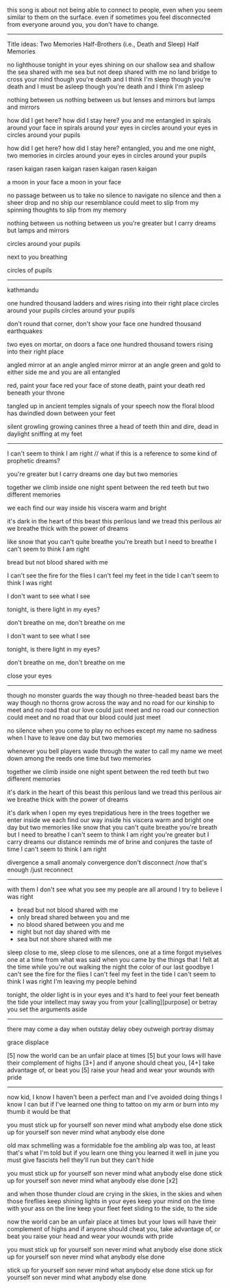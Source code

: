 this song is about not being able to connect to people, even when you seem similar to them on the surface. even if sometimes you feel disconnected from everyone around you, you don't have to change.

----

Title ideas:
Two Memories
Half-Brothers (i.e., Death and Sleep)
Half Memories

no lighthouse tonight in your eyes
shining on our shallow sea
  and shallow the sea shared with me
  sea but not deep shared with me
no land bridge to cross your mind
though you're death and I think I'm sleep
  though you're death and I must be asleep
  though you're death and I think I'm asleep

nothing between us
nothing between us
but lenses and mirrors
  but lamps and mirrors

how did I get here?
how did I stay here?
you and me entangled
in spirals around your face
  in spirals around your eyes
  in circles around your eyes
  in circles around your pupils

how did I get here?
how did I stay here?
entangled, you and me
one night, two memories
  in circles around your eyes
  in circles around your pupils

rasen kaigan
rasen kaigan
rasen kaigan
rasen kaigan

a moon in your face
a moon in your face

no passage between us to take
no silence to navigate
no silence and then a sheer drop
  and no ship our resemblance could meet
to slip from my spinning thoughts
  to slip from my memory

nothing between us
nothing between us
you're greater but I carry dreams
  but lamps and mirrors

circles around your pupils

next to you breathing

circles of pupils


---

kathmandu


one hundred thousand ladders and wires rising into their right place
circles around your pupils
circles around your pupils

don't round that corner,
don't show your face
one hundred thousand earthquakes

two eyes on mortar,
on doors a face
one hundred thousand towers rising into their right place

angled mirror at an angle
angled mirror mirror at an angle
green and gold to either side
me and you are all entangled

red, paint your face red
your face of stone
death, paint your death red
beneath your throne

tangled up in ancient temples
signals of your speech
now the floral blood has dwindled
down between your feet

silent growling growing canines
three a head of teeth
thin and dire, dead in daylight
sniffing at my feet

---

I can't seem to think I am right // what if this is a reference to some kind of prophetic dreams?

you're greater but I carry dreams
one day but two memories

together we climb inside
one night spent between the red teeth
but two different memories

we each find our way inside
his viscera warm and bright

it's dark in the heart of this beast
this perilous land we tread
this perilous air we breathe
thick with the power of dreams

like snow that you can't quite breathe
you're breath but I need to breathe
I can't seem to think I am right

bread but not blood shared with me

I can't see the fire for the flies
I can't feel my feet in the tide
I can't seem to think I was right

I don't want to see what I see

tonight, is there light in my eyes?

don't breathe on me, don't breathe on me

I don't want to see what I see

tonight, is there light in my eyes?

don't breathe on me, don't breathe on me

close your eyes

---

though no monster guards the way
though no three-headed beast bars the way
though no thorns grow across the way
and no road for our kinship to meet
and no road that our love could just meet
and no road our connection could meet
and no road that our blood could just meet


no silence when you come to play
no echoes except my name
no sadness when I have to leave
one day but two memories

whenever you bell players wade
through the water to call my name
we meet down among the reeds
one time but two memories

together we climb inside
one night spent between the red teeth
but two different memories

it's dark in the heart of this beast
this perilous land we tread
this perilous air we breathe
thick with the power of dreams

it's dark when I open my eyes
trepidatious here in the trees
together we enter inside
we each find our way inside
his viscera warm and bright
one day but two memories
like snow that you can't quite breathe
you're breath but I need to breathe
I can't seem to think I am right
you're greater but I carry dreams
our distance reminds me of brine
and conjures the taste of time
I can't seem to think I am right

divergence
a small anomaly
convergence
don't disconnect
/now that's enough
/just reconnect

---

with them I don't see what you see
my people are all around
I try to believe I was right

- bread but not blood shared with me
- only bread shared between you and me
- no blood shared between you and me
- night but not day shared with me
- sea but not shore shared with me

sleep close to me, sleep close to me
silences, one at a time
forgot myselves one at a time
from what was said when you came by
the things that I felt at the time
while you're out walking the night
the color of our last goodbye
I can't see the fire for the flies
I can't feel my feet in the tide
I can't seem to think I was right
I'm leaving my people behind



tonight, the older light is in your eyes
and it's hard to feel your feet beneath the tide
your intellect may sway you
from your [calling][purpose] or betray you
set the arguments aside

---

there may come a day when
outstay
delay
obey
outweigh
portray
dismay

grace
displace

[5] now the world can be an unfair place at times
[5] but your lows will have their complement of highs
[3+] and if anyone should cheat you,
[4+] take advantage of, or beat you
[5] raise your head and wear your wounds with pride

---

now kid, I know I haven't been a perfect man
and I've avoided doing things I know I can
but if I've learned one thing to tattoo on my arm
or burn into my thumb
it would be that

you must
stick up for yourself son
never mind what anybody else done
stick up for yourself son
never mind what anybody else done

old max schmelling was a formidable foe
the ambling alp was too, at least that's what I'm told
but if you learn one thing you learned it well
in june you must give fascists hell
they'll run but they can't hide

you must
stick up for yourself son
never mind what anybody else done
stick up for yourself son
never mind what anybody else done
[x2]

and when those thunder cloud are crying in the skies, in the skies
and when those fireflies keep shining lights in your eyes
keep your mind on the time
with your ass on the line
keep your fleet feet sliding to the side, to the side

now the world can be an unfair place at times
but your lows will have their complement of highs
and if anyone should cheat you, take
advantage of, or beat you
raise your head and wear your wounds with pride

you must
stick up for yourself son
never mind what anybody else done
stick up for yourself son
never mind what anybody else done

stick up for yourself son
never mind what anybody else done
stick up for yourself son
never mind what anybody else done
